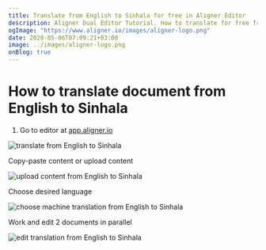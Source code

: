 ```yaml
---
title: Translate from English to Sinhala for free in Aligner Editor
description: Aligner Dual Editor Tutorial. How to translate for free from English to Sinhala. Aligner is multilingual document management platform. 
ogImage: "https://www.aligner.io/images/aligner-logo.png"
date: 2020-05-06T07:09:21+03:00
image: ../images/aligner-logo.png
onBlog: true
---
```


# How to translate document from English to Sinhala

1. Go to editor at [app.aligner.io](https://app.aligner.io "Aligner App web page")

![translate from English to Sinhala](../aligner-blank-editor.png "translate from English to Sinhala")

Copy-paste content or upload content

![upload content from English to Sinhala](../aligner-uploaded-document.png "upload content from English to Sinhala")

Choose desired language

![choose machine translation from English to Sinhala](../aligner-language-dropdown.png "choose machine translation from English to Sinhala")

Work and edit 2 documents in parallel

![edit translation from English to Sinhala](../aligner-double-sitded-editor.png "edit translation from English to Sinhala")

